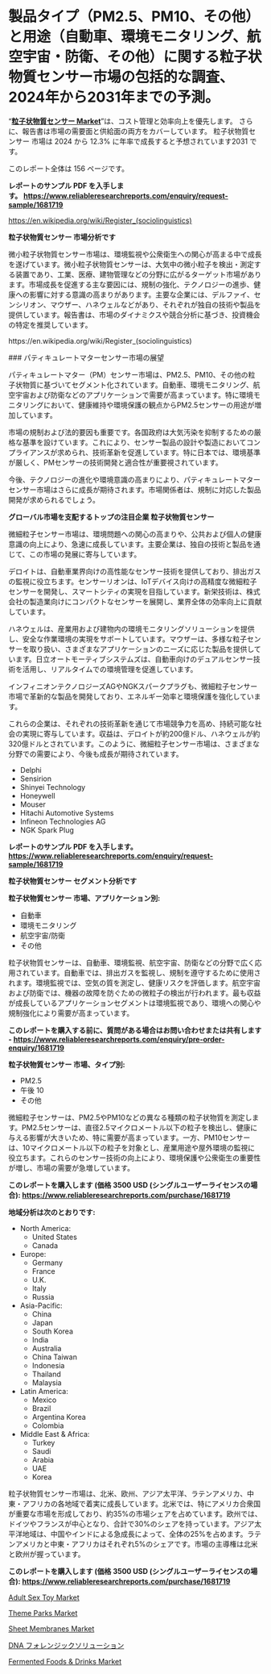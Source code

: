 <p><h1>製品タイプ（PM2.5、PM10、その他）と用途（自動車、環境モニタリング、航空宇宙・防衛、その他）に関する粒子状物質センサー市場の包括的な調査、2024年から2031年までの予測。</h1></p><p>&ldquo;<strong><a href="https://www.reliableresearchreports.com/particulate-matter-sensors-r1681719">粒子状物質センサー Market</a></strong>&rdquo;は、コスト管理と効率向上を優先します。 さらに、報告書は市場の需要面と供給面の両方をカバーしています。 粒子状物質センサー 市場は 2024 から 12.3% に年率で成長すると予想されています2031 です。</p>
<p>このレポート全体は 156 ページです。</p>
<p><strong>レポートのサンプル PDF を入手します。&nbsp;<a href="https://www.reliableresearchreports.com/enquiry/request-sample/1681719">https://www.reliableresearchreports.com/enquiry/request-sample/1681719</a></strong></p>
<p><a href="https://en.wikipedia.org/wiki/Register_(sociolinguistics)">https://en.wikipedia.org/wiki/Register_(sociolinguistics)</a></p>
<p><strong>粒子状物質センサー 市場分析です</strong></p>
<p><p>微小粒子状物質センサー市場は、環境監視や公衆衛生への関心が高まる中で成長を遂げています。微小粒子状物質センサーは、大気中の微小粒子を検出・測定する装置であり、工業、医療、建物管理などの分野に広がるターゲット市場があります。市場成長を促進する主な要因には、規制の強化、テクノロジーの進歩、健康への影響に対する意識の高まりがあります。主要な企業には、デルファイ、センシリオン、マウザー、ハネウェルなどがあり、それぞれが独自の技術や製品を提供しています。報告書は、市場のダイナミクスや競合分析に基づき、投資機会の特定を推奨しています。</p></p>
<p>https://en.wikipedia.org/wiki/Register_(sociolinguistics)</p>
<p><p>### パティキュレートマターセンサー市場の展望</p><p>パティキュレートマター（PM）センサー市場は、PM2.5、PM10、その他の粒子状物質に基づいてセグメント化されています。自動車、環境モニタリング、航空宇宙および防衛などのアプリケーションで需要が高まっています。特に環境モニタリングにおいて、健康維持や環境保護の観点からPM2.5センサーの用途が増加しています。</p><p>市場の規制および法的要因も重要です。各国政府は大気汚染を抑制するための厳格な基準を設けています。これにより、センサー製品の設計や製造においてコンプライアンスが求められ、技術革新を促進しています。特に日本では、環境基準が厳しく、PMセンサーの技術開発と適合性が重要視されています。</p><p>今後、テクノロジーの進化や環境意識の高まりにより、パティキュレートマターセンサー市場はさらに成長が期待されます。市場関係者は、規制に対応した製品開発が求められるでしょう。</p></p>
<p><strong>グローバル市場を支配するトップの注目企業 粒子状物質センサー</strong></p>
<p><p>微細粒子センサー市場は、環境問題への関心の高まりや、公共および個人の健康意識の向上により、急速に成長しています。主要企業は、独自の技術と製品を通じて、この市場の発展に寄与しています。</p><p>デロイトは、自動車業界向けの高性能なセンサー技術を提供しており、排出ガスの監視に役立ちます。センサーリオンは、IoTデバイス向けの高精度な微細粒子センサーを開発し、スマートシティの実現を目指しています。新栄技術は、株式会社の製造業向けにコンパクトなセンサーを展開し、業界全体の効率向上に貢献しています。</p><p>ハネウェルは、産業用および建物内の環境モニタリングソリューションを提供し、安全な作業環境の実現をサポートしています。マウザーは、多様な粒子センサーを取り扱い、さまざまなアプリケーションのニーズに応じた製品を提供しています。日立オートモーティブシステムズは、自動車向けのデュアルセンサー技術を活用し、リアルタイムでの環境管理を促進しています。</p><p>インフィニオンテクノロジーズAGやNGKスパークプラグも、微細粒子センサー市場で革新的な製品を開発しており、エネルギー効率と環境保護を強化しています。</p><p>これらの企業は、それぞれの技術革新を通じて市場競争力を高め、持続可能な社会の実現に寄与しています。収益は、デロイトが約200億ドル、ハネウェルが約320億ドルとされています。このように、微細粒子センサー市場は、さまざまな分野での需要により、今後も成長が期待されています。</p></p>
<p><ul><li>Delphi</li><li>Sensirion</li><li>Shinyei Technology</li><li>Honeywell</li><li>Mouser</li><li>Hitachi Automotive Systems</li><li>Infineon Technologies AG</li><li>NGK Spark Plug</li></ul></p>
<p><strong>レポートのサンプル PDF を入手します。 <a href="https://www.reliableresearchreports.com/enquiry/request-sample/1681719">https://www.reliableresearchreports.com/enquiry/request-sample/1681719</a></strong></p>
<p><strong>粒子状物質センサー セグメント分析です</strong></p>
<p><strong>粒子状物質センサー 市場、アプリケーション別:</strong></p>
<p><ul><li>自動車</li><li>環境モニタリング</li><li>航空宇宙/防衛</li><li>その他</li></ul></p>
<p><p>粒子状物質センサーは、自動車、環境監視、航空宇宙、防衛などの分野で広く応用されています。自動車では、排出ガスを監視し、規制を遵守するために使用されます。環境監視では、空気の質を測定し、健康リスクを評価します。航空宇宙および防衛では、機器の故障を防ぐための微粒子の検出が行われます。最も収益が成長しているアプリケーションセグメントは環境監視であり、環境への関心や規制強化により需要が高まっています。</p></p>
<p><strong>このレポートを購入する前に、質問がある場合はお問い合わせまたは共有します - <a href="https://www.reliableresearchreports.com/enquiry/pre-order-enquiry/1681719">https://www.reliableresearchreports.com/enquiry/pre-order-enquiry/1681719</a></strong></p>
<p><strong>粒子状物質センサー 市場、タイプ別:</strong></p>
<p><ul><li>PM2.5</li><li>午後 10</li><li>その他</li></ul></p>
<p><p>微細粒子センサーは、PM2.5やPM10などの異なる種類の粒子状物質を測定します。PM2.5センサーは、直径2.5マイクロメートル以下の粒子を検出し、健康に与える影響が大きいため、特に需要が高まっています。一方、PM10センサーは、10マイクロメートル以下の粒子を対象とし、産業用途や屋外環境の監視に役立ちます。これらのセンサー技術の向上により、環境保護や公衆衛生の重要性が増し、市場の需要が急増しています。</p></p>
<p><strong>このレポートを購入します (価格 3500 USD (シングルユーザーライセンスの場合): <a href="https://www.reliableresearchreports.com/purchase/1681719">https://www.reliableresearchreports.com/purchase/1681719</a></strong></p>
<p><strong>地域分析は次のとおりです:</strong></p>
<p><ul>
    <li>
        North America:
        <ul>
            <li>United States</li>
            <li>Canada</li>
        </ul>
    </li>
    <li>
        Europe:
        <ul>
            <li>Germany</li>
            <li>France</li>
            <li>U.K.</li>
            <li>Italy</li>
            <li>Russia</li>
        </ul>
    </li>
    <li>
        Asia-Pacific:
        <ul>
            <li>China</li>
            <li>Japan</li>
            <li>South Korea</li>
            <li>India</li>
            <li>Australia</li>
            <li>China Taiwan</li>
            <li>Indonesia</li>
            <li>Thailand</li>
            <li>Malaysia</li>
        </ul>
    </li>
    <li>
        Latin America:
        <ul>
            <li>Mexico</li>
            <li>Brazil</li>
            <li>Argentina Korea</li>
            <li>Colombia</li>
        </ul>
    </li>
    <li>
        Middle East & Africa:
        <ul>
            <li>Turkey</li>
            <li>Saudi</li>
            <li>Arabia</li>
            <li>UAE</li>
            <li>Korea</li>
        </ul>
    </li>
    </ul></p>
<p><p>粒子状物質センサー市場は、北米、欧州、アジア太平洋、ラテンアメリカ、中東・アフリカの各地域で着実に成長しています。北米では、特にアメリカ合衆国が重要な市場を形成しており、約35%の市場シェアを占めています。欧州では、ドイツやフランスが中心となり、合計で30%のシェアを持っています。アジア太平洋地域は、中国やインドによる急成長によって、全体の25%を占めます。ラテンアメリカと中東・アフリカはそれぞれ5%のシェアです。市場の主導権は北米と欧州が握っています。</p></p>
<p><strong>このレポートを購入します (価格 3500 USD (シングルユーザーライセンスの場合): <a href="https://www.reliableresearchreports.com/purchase/1681719">https://www.reliableresearchreports.com/purchase/1681719</a></strong></p>
<p><p><a href="https://github.com/luckyshygirl/Market-Research-Report-List-6/blob/main/adult-sex-toy-market.md">Adult Sex Toy Market</a></p><p><a href="https://medium.com/@raymiu201/theme-parks-industry-sector-market-dynamics-and-future-scenarios-2024-2031-32615b8c7a9e">Theme Parks Market</a></p><p><a href="https://www.linkedin.com/pulse/sheet-membranes-market-outlook-share-analysis-growth-trends-gqb2f?trackingId=eo9tTpC9S6a9%2BIq%2BfOFiRA%3D%3D">Sheet Membranes Market</a></p><p><a href="https://medium.com/@jessicagtk0/dna%E3%83%95%E3%82%A9%E3%83%AC%E3%83%B3%E3%82%B8%E3%83%83%E3%82%AF%E3%82%BD%E3%83%AA%E3%83%A5%E3%83%BC%E3%82%B7%E3%83%A7%E3%83%B3%E5%B8%82%E5%A0%B4%E3%81%AE%E8%A6%8F%E6%A8%A1%E3%81%A8%E3%82%B7%E3%82%A7%E3%82%A2%E5%88%86%E6%9E%90-%E6%88%90%E9%95%B7%E5%8B%95%E5%90%91%E3%81%A8%E4%BA%88%E6%B8%AC-2024-2031-8ddea59b5883">DNA フォレンジックソリューション</a></p><p><a href="https://issuu.com/reportprime-2/docs/fermented-foods-drinks-market-size-_317a1dca9af041">Fermented Foods & Drinks Market</a></p></p>